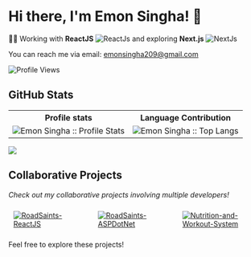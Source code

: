 # Hi there, I'm Emon Singha! 👋

👨‍💻 Working with **ReactJS** ![ReactJs](https://img.icons8.com/color/16/000000/react-native.png) and exploring **Next.js** ![NextJs](https://img.icons8.com/color/16/000000/nextjs.png)

You can reach me via email: [emonsingha209@gmail.com](mailto:emonsingha209@gmail.com)

![Profile Views](https://komarev.com/ghpvc/?username=emonsingha209&color=grey&style=for-the-badge)

## GitHub Stats
<p align="center">
   <table>
      <tr>
         <th>Profile stats</th>
         <th>Language Contribution</th>
      </tr>
      <tr>
         <td><img alt="Emon Singha :: Profile Stats" src="https://github-readme-stats.vercel.app/api?username=emonsingha209&show_icons=true&theme=dark"></td>
         <td><img alt="Emon Singha :: Top Langs" src="https://github-readme-stats.vercel.app/api/top-langs/?username=emonsingha209&langs_count=10&theme=tokyonight&layout=compact&hide=html"></td>
      </tr>
   </table>
</p>

![](https://github-readme-streak-stats.herokuapp.com/?user=emonsingha209&theme=dark&hide_border=false)<br/>

## Collaborative Projects
*Check out my collaborative projects involving multiple developers!*
<div style="display: flex; flex-wrap: wrap; justify-content: space-between; align-items: flex-start;">
  <a href="https://github.com/AdibAhmed317/RoadSaints-ReactJS" style="flex: 1; margin: 10px;">
    <img src="https://github-readme-stats.vercel.app/api/pin/?username=AdibAhmed317&repo=RoadSaints-ReactJS&theme=dark" alt="RoadSaints-ReactJS">
  </a>
  <a href="https://github.com/AdibAhmed317/RoadSaints-ASPDotNet" style="flex: 1; margin: 10px;">
    <img src="https://github-readme-stats.vercel.app/api/pin/?username=AdibAhmed317&repo=RoadSaints-ASPDotNet&theme=dark" alt="RoadSaints-ASPDotNet">
  </a>
  <a href="https://github.com/Ratul41Bhatt/Nutrition-and-Workout-System" style="flex: 1; margin: 10px;">
    <img src="https://github-readme-stats.vercel.app/api/pin/?username=Ratul41Bhatt&repo=Nutrition-and-Workout-System&theme=dark" alt="Nutrition-and-Workout-System">
  </a>
</div>

Feel free to explore these projects!

